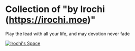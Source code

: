 # Collection of "by Irochi (https://irochi.moe)"

Play the lead with all your life, and may devotion never fade

<a href="https://discord.irochi.moe">
  <img alt="Irochi's Space" src="https://discord.com/api/guilds/1110742424059392131/widget.png?style=banner4">
</a>
